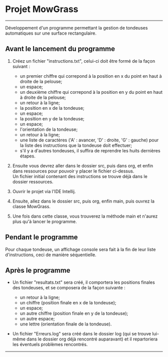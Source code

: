 # Projet MowGrass
***
Développement d'un programme permettant la gestion de tondeuses automatiques sur une surface rectangulaire.

## Avant le lancement du programme
1. Créez un fichier "instructions.txt", celui-ci doit être formé de la façon suivant :
    * un premier chiffre qui correpond à la position en x du point en haut à droite de la pelouse;
    * un espace;
    * un deuxième chiffre qui correpond à la position en y du point en haut à droite de la pelouse;
    * un retour à la ligne;
    * la position en x de la tondeuse;
    * un espace;
    * la position en y de la tondeuse;
    * un espace;
    * l'orientation de la tondeuse;
    * un retour à la ligne;
    * une liste de caractères ('A' : avancer, 'D' : droite, 'G' : gauche) pour la liste des instructions que la tondeuse doit effectuer;
    * s'il y a d'autres tondeuses, il suffira de reprendre les huits dernières étapes.
 
2. Ensuite vous devrez aller dans le dossier src, puis dans org, et enfin dans ressources pour pouvoir y placer le fichier ci-dessus.  
    Un fichier initial contenant des instructions se trouve déjà dans le dossier ressources.  

3. Ouvrir le projet via l'IDE Intellij.

4. Ensuite, allez dans le dossier src, puis org, enfin main, puis ouvrez la classe MowGrass.

5. Une fois dans cette classe, vous trouverez la méthode main et n'aurez plus qu'à lancer le programme.

## Pendant le programme
Pour chaque tondeuse, un affichage console sera fait à la fin de leur liste d'instructions, ceci de manière séquentielle.

## Après le programme
* Un fichier "resultats.txt" sera créé, il comportera les positions finales des tondeuses, et se composera de la façon suivante :
    * un retour à la ligne;
    * un chiffre (position finale en x de la tondeuse);
    * un espace;
    * un autre chiffre (position finale en y de la tondeuse);
    * un autre espace;
    * une lettre (orientation finale de la tondeuse).

* Un fichier "Erreurs.log" sera créé dans le dossier log (qui se trouve lui-même dans le dossier org déjà rencontré auparavant) et il repartoriera les éventuels problèmes rencontrés.

***